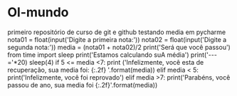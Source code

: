 # Ol-mundo
primeiro repositório de curso de git e github
 testando media em pycharme
 nota01 = float(input('Digite a primeira nota:'))
nota02 = float(input('Digite a segunda nota:'))
media = (nota01 + nota02)/2
print('Será que você passou')
from time import sleep
print('Estamos calculando suA média')
print('---='*20)
sleep(4)
if 5 <= media <7:
   print ('Infelizmente, você esta de recuperação, sua media foi: {:.2f} '.format(media))
elif media < 5:
     print('Infelizmente, você foi reprovado')
elif media >7:
   print('Parabéns, você passou de ano, sua media foi {:.2f}'.format(media))
